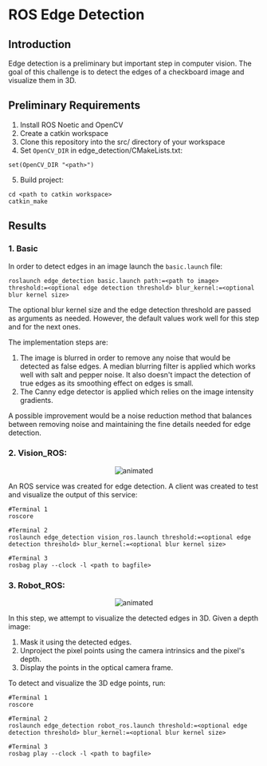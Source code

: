 # ROS Edge Detection
 
## Introduction
Edge detection is a preliminary but important step in computer vision. The goal of this challenge is to detect the edges of a checkboard image and visualize them in 3D.

## Preliminary Requirements
1. Install ROS Noetic and OpenCV
2. Create a catkin workspace
3. Clone this repository into the src/ directory of your workspace
4. Set `OpenCV_DIR` in edge_detection/CMakeLists.txt:
```
set(OpenCV_DIR "<path>") 
```

5. Build project:
```
cd <path to catkin workspace>
catkin_make
```


## Results
### 1. Basic 
In order to detect edges in an image launch the `basic.launch` file:

```
roslaunch edge_detection basic.launch path:=<path to image> threshold:=<optional edge detection threshold> blur_kernel:=<optional blur kernel size>
```
The optional blur kernel size and the edge detection threshold are passed as arguments as needed. However, the default values work well for this step and for the next ones.

The implementation steps are:
1. The image is blurred in order to remove any noise that would be detected as false edges. A median blurring filter is applied which works well with salt and pepper noise. It also doesn't impact the detection of true edges as its smoothing effect on edges is small. 
2. The Canny edge detector is applied which relies on the image intensity gradients. 

A possible improvement would be a noise reduction method that balances between removing noise and maintaining the fine details needed for edge detection.
### 2. Vision_ROS: 

<p align="center">
  <img src="media/vision_ros.gif" alt="animated" />
</p>

An ROS service was created for edge detection. A client was created to test and visualize the output of this service:
```
#Terminal 1
roscore

#Terminal 2
roslaunch edge_detection vision_ros.launch threshold:=<optional edge detection threshold> blur_kernel:=<optional blur kernel size>

#Terminal 3
rosbag play --clock -l <path to bagfile>
```

### 3. Robot_ROS: 

<p align="center">
  <img src="media/robot_ros.gif" alt="animated" />
</p>

In this step, we attempt to visualize the detected edges in 3D. Given a depth image:
1. Mask it using the detected edges.
2. Unproject the pixel points using the camera intrinsics and the pixel's depth.
3. Display the points in the optical camera frame.

To detect and visualize the 3D edge points, run:
```
#Terminal 1
roscore

#Terminal 2
roslaunch edge_detection robot_ros.launch threshold:=<optional edge detection threshold> blur_kernel:=<optional blur kernel size>

#Terminal 3
rosbag play --clock -l <path to bagfile>
```

